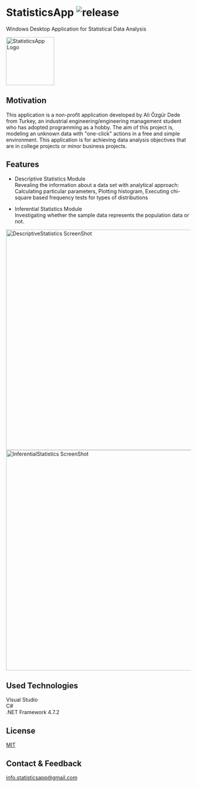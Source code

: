 # StatisticsApp ![release](https://img.shields.io/github/v/release/AliOzgurDede/StatisticsApp?color=Orange)
Windows Desktop Application for Statistical Data Analysis  

<img width="131" alt="StatisticsApp Logo" src="https://user-images.githubusercontent.com/74831928/104771978-b2fa1c00-5783-11eb-9bc1-2d6b5c4d38db.png">    

## Motivation

This application is a non-profit application developed by Ali Özgür Dede from Turkey, an industrial engineering/engineering management student who has adopted programming as a hobby.
The aim of this project is, modeling an unknown data with "one-click" actions in a free and simple environment. 
This application is for achieving data analysis objectives that are in college projects or minor business projects.

## Features

* Descriptive Statistics Module  
Revealing the information about a data set with analytical approach: Calculating particular parameters, Plotting histogram, Executing chi-square based frequency tests for types of distributions  

* Inferential Statistics Module  
Investigating whether the sample data represents the population data or not.  

<img width="600" alt="DescriptiveStatistics ScreenShot" src="https://user-images.githubusercontent.com/74831928/134800973-c69fc40c-9c18-4fbc-82fe-512c5ba22bcf.JPG">  

<img width="600" alt="InferentialStatistics ScreenShot" src="https://user-images.githubusercontent.com/74831928/134801108-7db9ea99-af11-44cb-a578-3732f6ad273d.JPG">

## Used Technologies
Visual Studio  
C#  
.NET Framework 4.7.2

## License
[MIT](https://choosealicense.com/licenses/mit/)

## Contact & Feedback
info.statisticsapp@gmail.com
